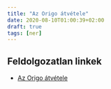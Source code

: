 ```yaml
---
title: "Az Origo átvétele"
date: 2020-08-10T01:00:39+02:00
draft: true
tags: [ner]
---
```


## Feldolgozatlan linkek

- [Az Origo átvétele](https://hu.wikipedia.org/wiki/Origo.hu)